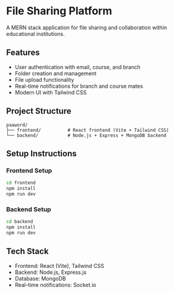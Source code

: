 # File Sharing Platform

A MERN stack application for file sharing and collaboration within educational institutions.

## Features

- User authentication with email, course, and branch
- Folder creation and management
- File upload functionality
- Real-time notifications for branch and course mates
- Modern UI with Tailwind CSS

## Project Structure

```
paaword/
├── frontend/          # React frontend (Vite + Tailwind CSS)
└── backend/           # Node.js + Express + MongoDB backend
```

## Setup Instructions

### Frontend Setup
```bash
cd frontend
npm install
npm run dev
```

### Backend Setup
```bash
cd backend
npm install
npm run dev
```

## Tech Stack

- Frontend: React (Vite), Tailwind CSS
- Backend: Node.js, Express.js
- Database: MongoDB
- Real-time notifications: Socket.io
